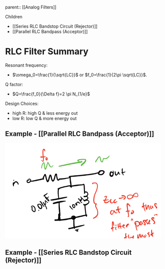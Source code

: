 parent:: [[Analog Filters]]

Children
- [[Series RLC Bandstop Circuit (Rejector)]]
- [[Parallel RLC Bandpass (Acceptor)]]

# RLC Filter Summary
Resonant frequency: 
- $\omega_0=\frac{1}{\sqrt{LC}}$ or $f_0=\frac{1}{2\pi \sqrt{LC}}$.

Q factor:
- $Q=\frac{f_0}{\Delta f}=2 \pi N_{1/e}$

Design Choices:
- high R: high Q & less energy out
- low R: low Q & more energy out

## Example - [[Parallel RLC Bandpass (Acceptor)]]
![](../attachments/70c5b08fb41e8b2c1904533f23488d45.png)

## Example - [[Series RLC Bandstop Circuit (Rejector)]]
